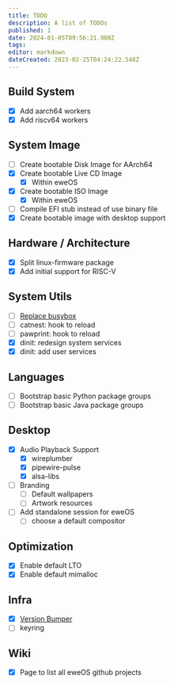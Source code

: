 ```yaml
---
title: TODO
description: A list of TODOs
published: 1
date: 2024-01-05T09:56:21.908Z
tags: 
editor: markdown
dateCreated: 2023-02-25T04:24:22.548Z
---
```


## Build System

- [x] Add aarch64 workers
- [x] Add riscv64 workers

## System Image

- [ ] Create bootable Disk Image for AArch64
- [x] Create bootable Live CD Image
  - [x] Within eweOS
- [x] Create bootable ISO Image
  - [x] Within eweOS
- [ ] Compile EFI stub instead of use binary file
- [x] Create bootable image with desktop support

## Hardware / Architecture

- [x] Split linux-firmware package
- [x] Add initial support for RISC-V

## System Utils

- [ ] [Replace busybox](/dev/todo/replace-busybox)
- [ ] catnest: hook to reload
- [ ] pawprint: hook to reload
- [x] dinit: redesign system services
- [x] dinit: add user services

## Languages

- [ ] Bootstrap basic Python package groups
- [ ] Bootstrap basic Java package groups

## Desktop

- [x] Audio Playback Support
	- [x] wireplumber
  - [x] pipewire-pulse
  - [x] alsa-libs
- [ ] Branding
	- [ ] Default wallpapers
  - [ ] Artwork resources
- [ ] Add standalone session for eweOS
  - [ ] choose a default compositor

## Optimization

- [x] Enable default LTO
- [x] Enable default mimalloc

## Infra

- [x] [Version Bumper](/dev/todo/version-bumper)
- [ ] keyring

## Wiki

- [x] Page to list all eweOS github projects
